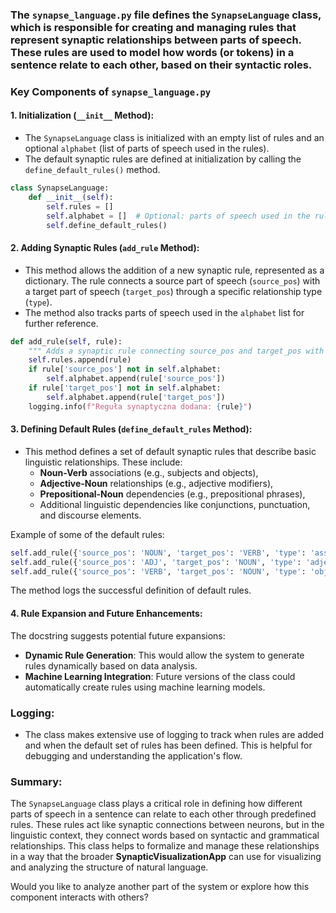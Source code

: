 ### The **`synapse_language.py`** file defines the `SynapseLanguage` class, which is responsible for creating and managing rules that represent synaptic relationships between parts of speech. These rules are used to model how words (or tokens) in a sentence relate to each other, based on their syntactic roles.

### **Key Components of `synapse_language.py`**

#### 1. **Initialization (`__init__` Method):**
   - The `SynapseLanguage` class is initialized with an empty list of rules and an optional `alphabet` (list of parts of speech used in the rules).
   - The default synaptic rules are defined at initialization by calling the `define_default_rules()` method.

   ```python
   class SynapseLanguage:
       def __init__(self):
           self.rules = []
           self.alphabet = []  # Optional: parts of speech used in the rules
           self.define_default_rules()
   ```

#### 2. **Adding Synaptic Rules (`add_rule` Method):**
   - This method allows the addition of a new synaptic rule, represented as a dictionary. The rule connects a source part of speech (`source_pos`) with a target part of speech (`target_pos`) through a specific relationship type (`type`).
   - The method also tracks parts of speech used in the `alphabet` list for further reference.

   ```python
   def add_rule(self, rule):
       """ Adds a synaptic rule connecting source_pos and target_pos with a specified type. """
       self.rules.append(rule)
       if rule['source_pos'] not in self.alphabet:
           self.alphabet.append(rule['source_pos'])
       if rule['target_pos'] not in self.alphabet:
           self.alphabet.append(rule['target_pos'])
       logging.info(f"Reguła synaptyczna dodana: {rule}")
   ```

#### 3. **Defining Default Rules (`define_default_rules` Method):**
   - This method defines a set of default synaptic rules that describe basic linguistic relationships. These include:
     - **Noun-Verb** associations (e.g., subjects and objects),
     - **Adjective-Noun** relationships (e.g., adjective modifiers),
     - **Prepositional-Noun** dependencies (e.g., prepositional phrases),
     - Additional linguistic dependencies like conjunctions, punctuation, and discourse elements.

   Example of some of the default rules:

   ```python
   self.add_rule({'source_pos': 'NOUN', 'target_pos': 'VERB', 'type': 'association'})
   self.add_rule({'source_pos': 'ADJ', 'target_pos': 'NOUN', 'type': 'adjective modifier'})
   self.add_rule({'source_pos': 'VERB', 'target_pos': 'NOUN', 'type': 'object'})
   ```

   The method logs the successful definition of default rules.

#### 4. **Rule Expansion and Future Enhancements:**
   The docstring suggests potential future expansions:
   - **Dynamic Rule Generation**: This would allow the system to generate rules dynamically based on data analysis.
   - **Machine Learning Integration**: Future versions of the class could automatically create rules using machine learning models.

### **Logging:**
   - The class makes extensive use of logging to track when rules are added and when the default set of rules has been defined. This is helpful for debugging and understanding the application's flow.

### **Summary:**
The `SynapseLanguage` class plays a critical role in defining how different parts of speech in a sentence can relate to each other through predefined rules. These rules act like synaptic connections between neurons, but in the linguistic context, they connect words based on syntactic and grammatical relationships. This class helps to formalize and manage these relationships in a way that the broader **SynapticVisualizationApp** can use for visualizing and analyzing the structure of natural language.

Would you like to analyze another part of the system or explore how this component interacts with others?